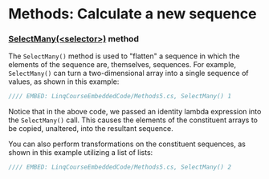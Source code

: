 # Methods: Calculate a new sequence

### [SelectMany(&lt;selector&gt;)](https://msdn.microsoft.com/en-us/library/bb534336%28v=vs.110%29.aspx) method
The `SelectMany()` method is used to "flatten" a sequence in which the elements of the sequence are, themselves, sequences. For example, `SelectMany()` can turn a two-dimensional array into a single sequence of values, as shown in this example:

```csharp
//// EMBED: LinqCourseEmbeddedCode/Methods5.cs, SelectMany() 1
```

Notice that in the above code, we passed an identity lambda expression into the `SelectMany()` call. This causes the elements of the constituent arrays to be copied, unaltered, into the resultant sequence.

You can also perform transformations on the constituent sequences, as shown in this example utilizing a list of lists:

```csharp
//// EMBED: LinqCourseEmbeddedCode/Methods5.cs, SelectMany() 2
```
